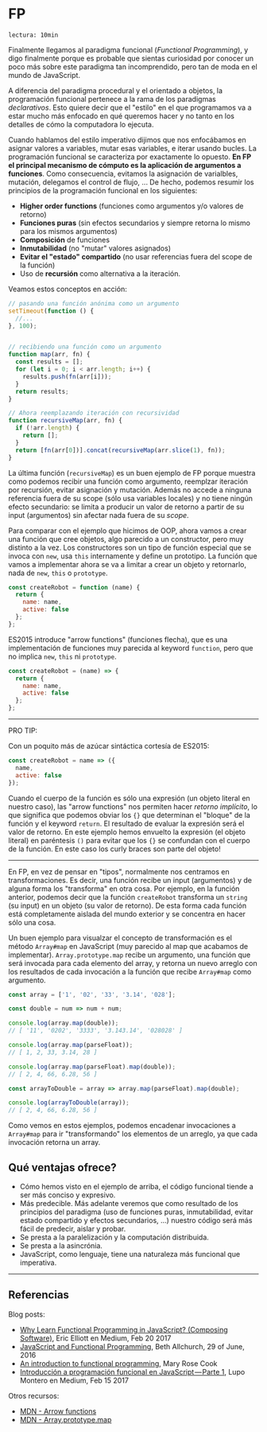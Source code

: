 # FP

`lectura: 10min`

Finalmente llegamos al paradigma funcional (_Functional Programming_), y digo
finalmente porque es probable que sientas curiosidad por conocer un poco más
sobre este paradigma tan incomprendido, pero tan de moda en el mundo de
JavaScript.

A diferencia del paradigma procedural y el orientado a objetos, la programación
funcional pertenece a la rama de los paradigmas _declarativos_. Esto quiere
decir que el "estilo" en el que programamos va a estar mucho más enfocado en qué
queremos hacer y no tanto en los detalles de cómo la computadora lo ejecuta.

Cuando hablamos del estilo imperativo dijimos que nos enfocábamos en asignar
valores a variables, mutar esas variables, e iterar usando bucles. La
programación funcional se caracteriza por exactamente lo opuesto. **En FP el
principal mecanismo de cómputo es la aplicación de argumentos a funciones**.
Como consecuencia, evitamos la asignación de varialbles, mutación, delegamos el
control de flujo, ... De hecho, podemos resumir los principios de la
programación funcional en los siguientes:

* **Higher order functions** (funciones como argumentos y/o valores de retorno)
* **Funciones puras** (sin efectos secundarios y siempre retorna lo mismo para
  los mismos argumentos)
* **Composición** de funciones
* **Inmutabilidad** (no "mutar" valores asignados)
* **Evitar el "estado" compartido** (no usar referencias fuera del scope de la
  función)
* Uso de **recursión** como alternativa a la iteración.

Veamos estos conceptos en acción:

```js
// pasando una función anónima como un argumento
setTimeout(function () {
  //...
}, 100);


// recibiendo una función como un argumento
function map(arr, fn) {
  const results = [];
  for (let i = 0; i < arr.length; i++) {
    results.push(fn(arr[i]));
  }
  return results;
}

// Ahora reemplazando iteración con recursividad
function recursiveMap(arr, fn) {
  if (!arr.length) {
    return [];
  }
  return [fn(arr[0])].concat(recursiveMap(arr.slice(1), fn));
}
```

La última función (`recursiveMap`) es un buen ejemplo de FP porque muestra como
podemos recibir una función como argumento, reemplzar iteración por recursión,
evitar asignación y mutación. Además no accede a ninguna referencia fuera de su
scope (sólo usa variables locales) y no tiene ningún efecto secundario: se
limita a producir un valor de retorno a partir de su input (argumentos) sin
afectar nada fuera de su _scope_.

Para comparar con el ejemplo que hicimos de OOP, ahora vamos a crear una función
que cree objetos, algo parecido a un constructor, pero muy distinto a la vez.
Los constructores son un tipo de función especial que se invoca con `new`, usa
`this` internamente y define un prototipo. La función que vamos a implementar
ahora se va a limitar a crear un objeto y retornarlo, nada de `new`, `this` o
`prototype`.

```js
const createRobot = function (name) {
  return {
    name: name,
    active: false
  };
};
```

ES2015 introduce "arrow functions" (funciones flecha), que es una implementación
de funciones muy parecida al keyword `function`, pero que no implica `new`,
`this` ni `prototype`.

```js
const createRobot = (name) => {
  return {
    name: name,
    active: false
  };
};
```

***

PRO TIP:

Con un poquito más de azúcar sintáctica cortesía de ES2015:

```js
const createRobot = name => ({
  name,
  active: false
});
```

Cuando el cuerpo de la función es sólo una expresión (un objeto literal en
nuestro caso), las "arrow functions" nos permiten hacer _retorno implícito_, lo
que significa que podemos obviar los `{}` que determinan el "bloque" de la
función y el keyword `return`. El resultado de evaluar la expresión será el
valor de retorno. En este ejemplo hemos envuelto la expresión (el objeto
literal) en paréntesis `()` para evitar que los `{}` se confundan con el cuerpo
de la función. En este caso los curly braces son parte del objeto!

***

En FP, en vez de pensar en "tipos", normalmente nos centramos en
transformaciones. Es decir, una función recibe un input (argumentos) y de alguna
forma los "transforma" en otra cosa. Por ejemplo, en la función anterior,
podemos decir que la función `createRobot` transforma un `string` (su input) en
un objeto (su valor de retorno). De esta forma cada función está completamente
aislada del mundo exterior y se concentra en hacer sólo una cosa.

Un buen ejemplo para visualzar el concepto de transformación es el método
`Array#map` en JavaScript (muy parecido al map que acabamos de implementar).
`Array.prototype.map` recibe un argumento, una función que será invocada para
cada elemento del array, y retorna un nuevo arreglo con los resultados de cada
invocación a la función que recibe `Array#map` como argumento.

```js
const array = ['1', '02', '33', '3.14', '028'];

const double = num => num + num;

console.log(array.map(double));
// [ '11', '0202', '3333', '3.143.14', '028028' ]

console.log(array.map(parseFloat));
// [ 1, 2, 33, 3.14, 28 ]

console.log(array.map(parseFloat).map(double));
// [ 2, 4, 66, 6.28, 56 ]

const arrayToDouble = array => array.map(parseFloat).map(double);

console.log(arrayToDouble(array));
// [ 2, 4, 66, 6.28, 56 ]
```

Como vemos en estos ejemplos, podemos encadenar invocaciones a `Array#map` para
ir "transformando" los elementos de un arreglo, ya que cada invocación retorna
un array.

## Qué ventajas ofrece?

* Cómo hemos visto en el ejemplo de arriba, el código funcional tiende a ser más
  conciso y expresivo.
* Más predecible. Más adelante veremos que como resultado de los principios del
  paradigma (uso de funciones puras, inmutabilidad, evitar estado compartido y
  efectos secundarios, ...) nuestro código será más fácil de predecir, aislar y
  probar.
* Se presta a la paralelización y la computación distribuida.
* Se presta a la asincrónia.
* JavaScript, como lenguaje, tiene una naturaleza más funcional que imperativa.

***

## Referencias

Blog posts:

* [Why Learn Functional Programming in JavaScript? (Composing Software)]( https://medium.com/javascript-scene/why-learn-functional-programming-in-javascript-composing-software-ea13afc7a257),
  Eric Elliott en Medium, Feb 20 2017
* [JavaScript and Functional Programming](https://bethallchurch.github.io/JavaScript-and-Functional-Programming/),
  Beth Allchurch, 29 of June, 2016
* [An introduction to functional programming](https://codewords.recurse.com/issues/one/an-introduction-to-functional-programming),
  Mary Rose Cook
* [Introducción a programación funcional en JavaScript — Parte 1](https://medium.com/laboratoria-how-to/introducci%C3%B3n-a-la-programaci%C3%B3n-funcional-en-javascript-parte-1-e0b1d0b2142e),
  Lupo Montero en Medium, Feb 15 2017

Otros recursos:

* [MDN - Arrow functions](https://developer.mozilla.org/en-US/docs/Web/JavaScript/Reference/Functions/Arrow_functions)
* [MDN - Array.prototype.map](https://developer.mozilla.org/en-US/docs/Web/JavaScript/Reference/Global_Objects/Array/map)
